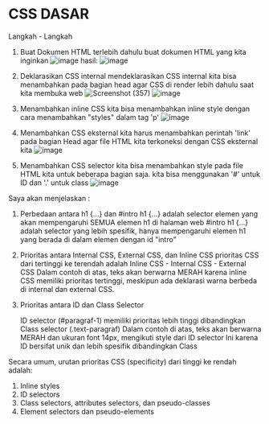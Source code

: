 # CSS DASAR

Langkah - Langkah
1. Buat Dokumen HTML terlebih dahulu
   buat dokumen HTML yang kita inginkan
   ![image](https://github.com/user-attachments/assets/d9ced04a-5936-48a1-b76c-0824fc6530ab)
   hasil:
   ![image](https://github.com/user-attachments/assets/f1867c06-7c93-443a-9271-2d016f2c1f4e)
   
3. Deklarasikan CSS internal
   mendeklarasikan CSS internal kita bisa menambahkan pada bagian head agar CSS di render lebih dahulu saat kita membuka web
   ![Screenshot (357)](https://github.com/user-attachments/assets/04faa84e-4c59-419d-abd6-d300421ea644)
   ![image](https://github.com/user-attachments/assets/4c370955-b786-446a-b0dd-d18c50697d0c)

5. Menambahkan inline CSS
   kita bisa menambahkan inline style dengan cara menambahkan "styles" dalam tag 'p'
   ![image](https://github.com/user-attachments/assets/d33d49ce-b54d-4c4f-9f95-534fd122922c)

6. Menambahkan CSS eksternal
   kita harus menambahkan perintah 'link' pada bagian Head agar file HTML kita terkoneksi dengan CSS eksternal kita
   ![image](https://github.com/user-attachments/assets/71cc450c-7616-46e8-8c03-910df17a89af)

7.  Menambahkan CSS selector
   kita bisa menambahkan style pada file HTML kita untuk beberapa bagian saja. kita bisa menggunakan '#' untuk ID dan '.' untuk class
   ![image](https://github.com/user-attachments/assets/fd03d2dd-9404-4881-af38-41b099ddd9d8)

Saya akan menjelaskan :

   1. Perbedaan antara h1 {...} dan #intro h1 {...} adalah selector elemen yang akan mempengaruhi SEMUA elemen h1 di halaman web #intro h1 {...} adalah selector yang lebih spesifik, hanya mempengaruhi elemen h1 yang berada di dalam elemen dengan id "intro"
      
   2.	Prioritas antara Internal CSS, External CSS, dan Inline CSS
      prioritas CSS dari tertinggi ke terendah adalah Inline CSS - Internal CSS - External CSS
     	   Dalam contoh di atas, teks akan berwarna MERAH karena inline CSS memiliki prioritas tertinggi, meskipun ada deklarasi warna berbeda di internal dan external CSS.
     	
   3.	Prioritas antara ID dan Class Selector
      
         ID selector (#paragraf-1) memiliki prioritas lebih tinggi dibandingkan Class selector (.text-paragraf)
         Dalam contoh di atas, teks akan berwarna MERAH dan ukuran font 14px, mengikuti style dari ID selector
         Ini karena ID bersifat unik dan lebih spesifik dibandingkan Class
     	
   Secara umum, urutan prioritas CSS (specificity) dari tinggi ke rendah adalah:
   1.	Inline styles
   2.	ID selectors
   3.	Class selectors, attributes selectors, dan pseudo-classes
   4.	Element selectors dan pseudo-elements



   
